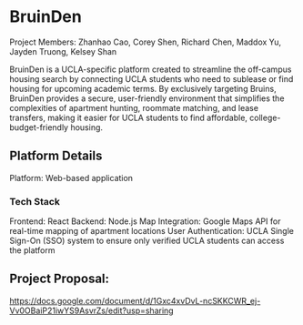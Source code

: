 # BruinDen

Project Members: Zhanhao Cao, Corey Shen, Richard Chen, Maddox Yu, Jayden Truong, Kelsey Shan

BruinDen is a UCLA-specific platform created to streamline the off-campus housing search by connecting UCLA students who need to sublease or find housing for upcoming academic terms. By exclusively targeting Bruins, BruinDen provides a secure, user-friendly environment that simplifies the complexities of apartment hunting, roommate matching, and lease transfers, making it easier for UCLA students to find affordable, college-budget-friendly housing.

## Platform Details
Platform: Web-based application

### Tech Stack
Frontend: React
Backend: Node.js
Map Integration: Google Maps API for real-time mapping of apartment locations
User Authentication: UCLA Single Sign-On (SSO) system to ensure only verified UCLA students can access the platform


## Project Proposal:
https://docs.google.com/document/d/1Gxc4xvDvL-ncSKKCWR_ej-Vv0OBaiP21iwYS9AsvrZs/edit?usp=sharing 
